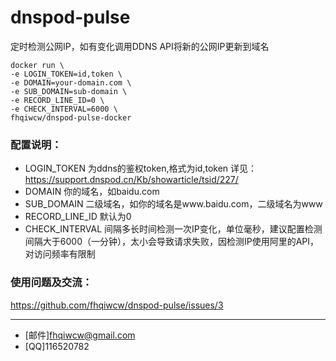 # dnspod-pulse
定时检测公网IP，如有变化调用DDNS API将新的公网IP更新到域名

```
docker run \
-e LOGIN_TOKEN=id,token \
-e DOMAIN=your-domain.com \
-e SUB_DOMAIN=sub-domain \
-e RECORD_LINE_ID=0 \
-e CHECK_INTERVAL=6000 \
fhqiwcw/dnspod-pulse-docker
```

### 配置说明：
* LOGIN_TOKEN 为ddns的鉴权token,格式为id,token 详见：https://support.dnspod.cn/Kb/showarticle/tsid/227/
* DOMAIN 你的域名，如baidu.com
* SUB_DOMAIN 二级域名，如你的域名是www.baidu.com，二级域名为www
* RECORD_LINE_ID 默认为0
* CHECK_INTERVAL 间隔多长时间检测一次IP变化，单位毫秒，建议配置检测间隔大于6000（一分钟），太小会导致请求失败，因检测IP使用阿里的API，对访问频率有限制

### 使用问题及交流：

https://github.com/fhqiwcw/dnspod-pulse/issues/3

---
* [邮件]fhqiwcw@gmail.com
* [QQ]116520782

